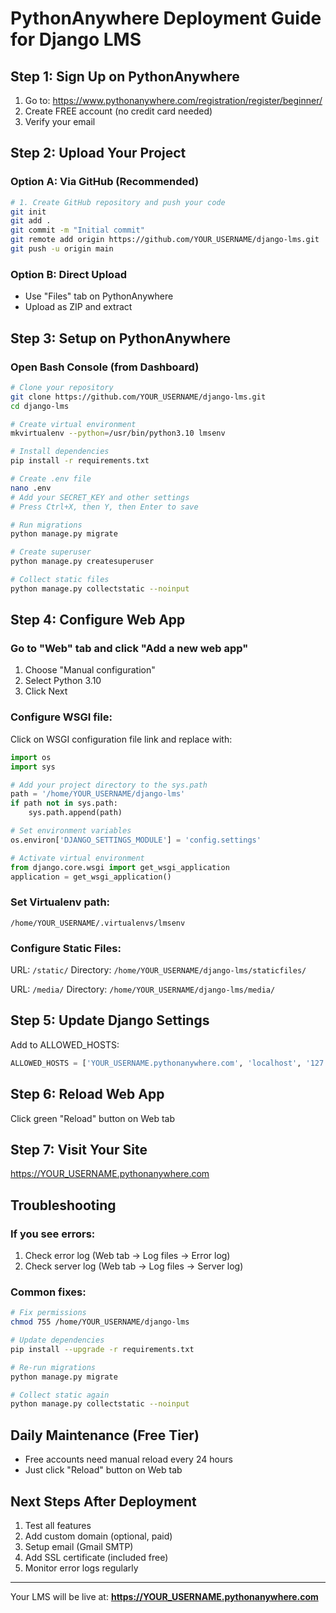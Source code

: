# PythonAnywhere Deployment Guide for Django LMS

## Step 1: Sign Up on PythonAnywhere
1. Go to: https://www.pythonanywhere.com/registration/register/beginner/
2. Create FREE account (no credit card needed)
3. Verify your email

## Step 2: Upload Your Project

### Option A: Via GitHub (Recommended)
```bash
# 1. Create GitHub repository and push your code
git init
git add .
git commit -m "Initial commit"
git remote add origin https://github.com/YOUR_USERNAME/django-lms.git
git push -u origin main
```

### Option B: Direct Upload
- Use "Files" tab on PythonAnywhere
- Upload as ZIP and extract

## Step 3: Setup on PythonAnywhere

### Open Bash Console (from Dashboard)
```bash
# Clone your repository
git clone https://github.com/YOUR_USERNAME/django-lms.git
cd django-lms

# Create virtual environment
mkvirtualenv --python=/usr/bin/python3.10 lmsenv

# Install dependencies
pip install -r requirements.txt

# Create .env file
nano .env
# Add your SECRET_KEY and other settings
# Press Ctrl+X, then Y, then Enter to save

# Run migrations
python manage.py migrate

# Create superuser
python manage.py createsuperuser

# Collect static files
python manage.py collectstatic --noinput
```

## Step 4: Configure Web App

### Go to "Web" tab and click "Add a new web app"
1. Choose "Manual configuration"
2. Select Python 3.10
3. Click Next

### Configure WSGI file:
Click on WSGI configuration file link and replace with:

```python
import os
import sys

# Add your project directory to the sys.path
path = '/home/YOUR_USERNAME/django-lms'
if path not in sys.path:
    sys.path.append(path)

# Set environment variables
os.environ['DJANGO_SETTINGS_MODULE'] = 'config.settings'

# Activate virtual environment
from django.core.wsgi import get_wsgi_application
application = get_wsgi_application()
```

### Set Virtualenv path:
```
/home/YOUR_USERNAME/.virtualenvs/lmsenv
```

### Configure Static Files:
URL: `/static/`
Directory: `/home/YOUR_USERNAME/django-lms/staticfiles/`

URL: `/media/`
Directory: `/home/YOUR_USERNAME/django-lms/media/`

## Step 5: Update Django Settings

Add to ALLOWED_HOSTS:
```python
ALLOWED_HOSTS = ['YOUR_USERNAME.pythonanywhere.com', 'localhost', '127.0.0.1']
```

## Step 6: Reload Web App
Click green "Reload" button on Web tab

## Step 7: Visit Your Site
https://YOUR_USERNAME.pythonanywhere.com

## Troubleshooting

### If you see errors:
1. Check error log (Web tab → Log files → Error log)
2. Check server log (Web tab → Log files → Server log)

### Common fixes:
```bash
# Fix permissions
chmod 755 /home/YOUR_USERNAME/django-lms

# Update dependencies
pip install --upgrade -r requirements.txt

# Re-run migrations
python manage.py migrate

# Collect static again
python manage.py collectstatic --noinput
```

## Daily Maintenance (Free Tier)
- Free accounts need manual reload every 24 hours
- Just click "Reload" button on Web tab

## Next Steps After Deployment
1. Test all features
2. Add custom domain (optional, paid)
3. Setup email (Gmail SMTP)
4. Add SSL certificate (included free)
5. Monitor error logs regularly

---
Your LMS will be live at: **https://YOUR_USERNAME.pythonanywhere.com**
